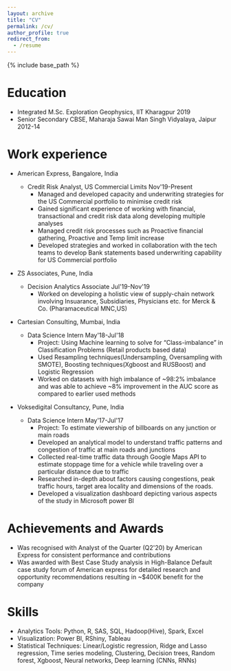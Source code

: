 ```yaml
---
layout: archive
title: "CV"
permalink: /cv/
author_profile: true
redirect_from:
  - /resume
---
```


{% include base_path %}

Education
======

* Integrated M.Sc. Exploration Geophysics, IIT Kharagpur 2019
* Senior Secondary CBSE, Maharaja Sawai Man Singh Vidyalaya, Jaipur 2012-14

Work experience
======

* American Express, Bangalore, India
  * Credit Risk Analyst, US Commercial Limits Nov'19-Present
    * Managed and developed capacity and underwriting strategies for the US Commercial portfolio to minimise credit risk
    * Gained significant experience of working with financial, transactional and credit risk data along developing multiple analyses
    * Managed credit risk processes such as Proactive financial gathering, Proactive and Temp limit increase
    * Developed strategies and worked in collaboration with the tech teams to develop Bank statements based underwriting capability for US Commercial portfolio

* ZS Associates, Pune, India
  * Decision Analytics Associate Jul'19-Nov'19
    * Worked on developing a holistic view of supply-chain network involving Insuarance, Subsidiaries, Physicians etc. for Merck & Co. (Pharamaceutical MNC,US)

* Cartesian Consulting, Mumbai, India
  * Data Science Intern May'18-Jul'18
     * Project: Using Machine learning to solve for “Class-imbalance” in Classification Problems (Retail products based data)
     * Used Resampling techniques(Undersampling, Oversampling with SMOTE), Boosting techniques(Xgboost and RUSBoost) and Logistic Regression
     * Worked on datasets with high imbalance of ~98:2% imbalance and was able to achieve ~8% improvement in the AUC score as compared to earlier used methods

* Voksedigital Consultancy, Pune, India
  * Data Science Intern May'17-Jul'17
    * Project: To estimate viewership of billboards on any junction or main roads
    * Developed an analytical model to understand traffic patterns and congestion of traffic at main roads and junctions
    * Collected real-time traffic data through Google Maps API to estimate stoppage time for a vehicle while traveling over a particular distance due to traffic
    * Researched in-depth about factors causing congestions, peak traffic hours, target area locality and dimensions of the roads. 
    * Developed a visualization dashboard depicting various aspects of the study in Microsoft power BI

Achievements and Awards
=======================

* Was recognised with Analyst of the Quarter (Q2'20) by American Express for consistent performance and contributions
* Was awarded with Best Case Study analysis in High-Balance Default case study forum of American express for detailed research and opportunity recommendations resulting in ~$400K benefit for the company

Skills
======
* Analytics Tools: Python, R, SAS, SQL, Hadoop(Hive), Spark, Excel
* Visualization: Power BI, RShiny, Tableau
* Statistical Techniques: Linear/Logistic regression, Ridge and Lasso regression, Time series modeling, Clustering, Decision trees, Random forest, Xgboost, Neural networks, Deep learning (CNNs, RNNs)

